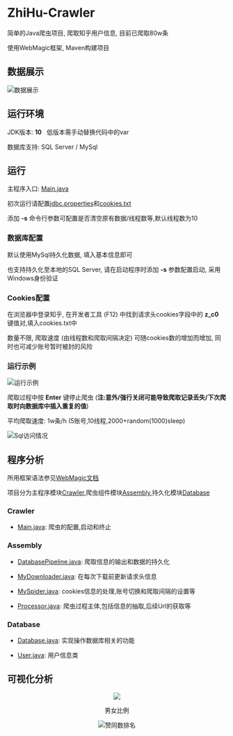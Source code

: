# ZhiHu-Crawler
简单的Java爬虫项目, 爬取知乎用户信息, 目前已爬取80w条

使用WebMagic框架, Maven构建项目

## 数据展示
![数据展示](https://github.com/Sword-And-Rose/ZhiHu-Crawler/blob/master/img/%E6%95%B0%E6%8D%AE%E5%B1%95%E7%A4%BA.png)

## 运行环境
JDK版本: __10__   低版本需手动替换代码中的var

数据库支持: SQL Server / MySql

## 运行
主程序入口: [Main.java](https://github.com/Sword-And-Rose/ZhiHu-Crawler/blob/master/src/main/java/Crawler/Main.java)

初次运行请配置[jdbc.properties](https://github.com/Sword-And-Rose/ZhiHu-Crawler/blob/master/config/jdbc.properties)和[cookies.txt](https://github.com/Sword-And-Rose/ZhiHu-Crawler/blob/master/config/cookies.txt)

添加 __-s__ 命令行参数可配置是否清空原有数据/线程数等,默认线程数为10

### 数据库配置
默认使用MySql持久化数据, 填入基本信息即可

也支持持久化至本地的SQL Server, 请在启动程序时添加 __-s__ 参数配置启动, 采用Windows身份验证

### Cookies配置
在浏览器中登录知乎, 在开发者工具 (F12) 中找到请求头cookies字段中的 __z_c0__ 键值对,填入cookies.txt中

数量不限, 爬取速度 (由线程数和爬取间隔决定) 可随cookies数的增加而增加, 同时也可减少账号暂时被封的风险

### 运行示例
![运行示例](https://github.com/Sword-And-Rose/ZhiHu-Crawler/blob/master/img/%E8%BF%90%E8%A1%8C%E7%A4%BA%E4%BE%8B.png)

爬取过程中按 __Enter__ 键停止爬虫 (__注:意外/强行关闭可能导致爬取记录丢失/下次爬取时向数据库中插入重复的值__)

平均爬取速度: 1w条/h (5账号,10线程,2000+random(1000)sleep)

![Sql访问情况](https://github.com/Sword-And-Rose/ZhiHu-Crawler/blob/master/img/Sql%E8%AE%BF%E9%97%AE%E6%83%85%E5%86%B5.png)

## 程序分析
所用框架语法参见[WebMagic文档](http://webmagic.io/docs/zh/)

项目分为主程序模块[Crawler](https://github.com/Sword-And-Rose/ZhiHu-Crawler/tree/master/src/main/java/Crawler),爬虫组件模块[Assembly](https://github.com/Sword-And-Rose/ZhiHu-Crawler/tree/master/src/main/java/Assembly),持久化模块[Database](https://github.com/Sword-And-Rose/ZhiHu-Crawler/tree/master/src/main/java/Database)

### Crawler
*  [Main.java](https://github.com/Sword-And-Rose/ZhiHu-Crawler/blob/master/src/main/java/Crawler/Main.java): 爬虫的配置,启动和终止

### Assembly
*  [DatabasePipeline.java](https://github.com/Sword-And-Rose/ZhiHu-Crawler/blob/master/src/main/java/Assembly/DatabasePipeline.java): 爬取信息的输出和数据的持久化

*  [MyDownloader.java](https://github.com/Sword-And-Rose/ZhiHu-Crawler/blob/master/src/main/java/Assembly/MyDownloader.java): 在每次下载前更新请求头信息

* [MySpider.java](https://github.com/Sword-And-Rose/ZhiHu-Crawler/blob/master/src/main/java/Assembly/MySpider.java): cookies信息的处理,账号切换和爬取间隔的设置等

*  [Processor.java](https://github.com/Sword-And-Rose/ZhiHu-Crawler/blob/master/src/main/java/Assembly/Processor.java): 爬虫过程主体,包括信息的抽取,后续Url的获取等

### Database
*  [Database.java](https://github.com/Sword-And-Rose/ZhiHu-Crawler/blob/master/src/main/java/Database/Database.java): 实现操作数据库相关的功能

*  [User.java](https://github.com/Sword-And-Rose/ZhiHu-Crawler/blob/master/src/main/java/Database/User.java): 用户信息类

## 可视化分析
<div align=center>
<img src="https://github.com/Sword-And-Rose/ZhiHu-Crawler/blob/master/img/%E7%94%B7%E5%A5%B3%E6%AF%94%E4%BE%8B.png" align=middle />

男女比例

![赞同数排名](https://github.com/Sword-And-Rose/ZhiHu-Crawler/blob/master/img/%E8%B5%9E%E5%90%8C%E6%95%B0%E6%8E%92%E5%90%8D.png)
</div>
